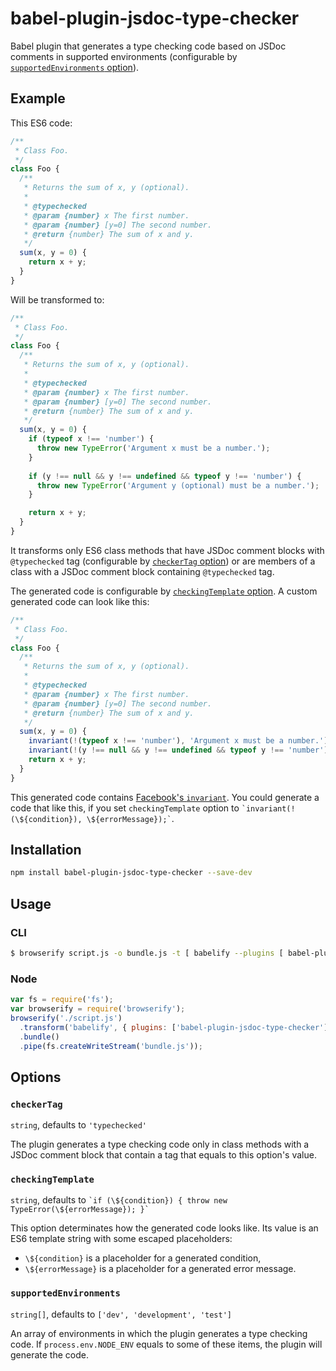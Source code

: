 # babel-plugin-jsdoc-type-checker
Babel plugin that generates a type checking code based on JSDoc comments in supported environments (configurable by [`supportedEnvironments` option](#supportedenvironments)).

## Example

This ES6 code:

```javascript
/**
 * Class Foo.
 */
class Foo {
  /**
   * Returns the sum of x, y (optional).
   *
   * @typechecked
   * @param {number} x The first number.
   * @param {number} [y=0] The second number.
   * @return {number} The sum of x and y.
   */
  sum(x, y = 0) {
    return x + y;
  }
}
```

Will be transformed to:

```javascript
/**
 * Class Foo.
 */
class Foo {
  /**
   * Returns the sum of x, y (optional).
   *
   * @typechecked
   * @param {number} x The first number.
   * @param {number} [y=0] The second number.
   * @return {number} The sum of x and y.
   */
  sum(x, y = 0) {
    if (typeof x !== 'number') {
      throw new TypeError('Argument x must be a number.');
    }
		
    if (y !== null && y !== undefined && typeof y !== 'number') {
      throw new TypeError('Argument y (optional) must be a number.');
    }

    return x + y;
  }
}
```

It transforms only ES6 class methods that have JSDoc comment blocks with `@typechecked` tag (configurable by [`checkerTag` option](#checkertag)) or are members of a class with a JSDoc comment block containing `@typechecked` tag.

The generated code is configurable by [`checkingTemplate` option](#checkingtemplate). A custom generated code can look like this:

```javascript
/**
 * Class Foo.
 */
class Foo {
  /**
   * Returns the sum of x, y (optional).
   *
   * @typechecked
   * @param {number} x The first number.
   * @param {number} [y=0] The second number.
   * @return {number} The sum of x and y.
   */
  sum(x, y = 0) {
    invariant(!(typeof x !== 'number'), 'Argument x must be a number.');
    invariant(!(y !== null && y !== undefined && typeof y !== 'number'), 'Argument y (optional) must be a number.');
    return x + y;
  }
}
```

This generated code contains [Facebook's `invariant`](https://www.npmjs.com/package/invariant). You could generate a code that like this, if you set `checkingTemplate` option to `` `invariant(!(\${condition}), \${errorMessage});` ``.

## Installation
```sh
npm install babel-plugin-jsdoc-type-checker --save-dev
```

## Usage

### CLI

```sh
$ browserify script.js -o bundle.js -t [ babelify --plugins [ babel-plugin-jsdoc-type-checker ] ]
```

### Node

```javascript
var fs = require('fs');
var browserify = require('browserify');
browserify('./script.js')
  .transform('babelify', { plugins: ['babel-plugin-jsdoc-type-checker'] })
  .bundle()
  .pipe(fs.createWriteStream('bundle.js'));
```

## Options

### `checkerTag`

`string`, defaults to `'typechecked'`

The plugin generates a type checking code only in class methods with a JSDoc
comment block that contain a tag that equals to this option's value. 

### `checkingTemplate`

`string`, defaults to
``
`if (\${condition}) {
	throw new TypeError(\${errorMessage});
}` ``

This option determinates how the generated code looks like. Its value is an ES6 template string with some escaped placeholders:
- `\${condition}` is a placeholder for a generated condition,
- `\${errorMessage}` is a placeholder for a generated error message.

### `supportedEnvironments`

`string[]`, defaults to `['dev', 'development', 'test']`

An array of environments in which the plugin generates a type checking code. If `process.env.NODE_ENV` equals to some of these items, the plugin will generate the code.

